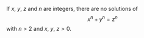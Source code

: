 If $x$, $y$, $z$ and $n$ are integers, there are no solutions of
$$x^{n} + y^{n} = z^{n}$$ with $n > 2$ and $x$, $y$, $z > 0$.

